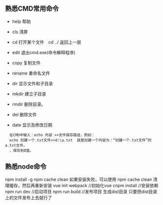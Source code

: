 ## 熟悉CMD常用命令
- help 帮助 
- cls 清屏 
- cd 打开某个文件　cd ../  返回上一层
- edit 退出cmd.exe(命令解释程序) 

- copy  复制文件
- rename 重命名文件
- dir  显示文件和子目录
- mkdir 建立子目录 
- rmdir 删除目录。
- del 删除文件
- date 显示及修改日期 
```
  在CMD中输入：echo 内容 >>文件保存路径，例如：
  echo 创建一个.txt文件>>d:\a.txt  就是创建一个内容为：“创建一个.txt文件”的a.txt文件，
  ，保存到D盘。
```
## 熟悉node命令

npm install -g
npm cache clean 
如果安装失败，可以使用 npm cache clean 清理缓存，然后再重新安装
vue init webpack    //初始化vue
cnpm install      //安装依赖
npm run dev       //启动项目
npm run build     //发布项目 生成dist目录  只要把dist目录上的文件发布上去就行了
